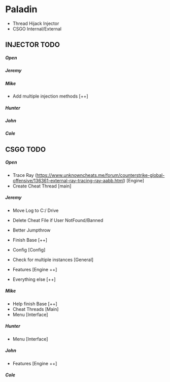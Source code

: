 # Paladin
- Thread Hijack Injector
- CSGO Internal/External

## INJECTOR TODO
##### Open
##### Jeremy
##### Mike
- Add multiple injection methods [++]
##### Hunter
##### John
##### Cole

## CSGO TODO
##### Open
- Trace Ray (https://www.unknowncheats.me/forum/counterstrike-global-offensive/136361-external-ray-tracing-ray-aabb.html) [Engine]
- Create Cheat Thread [main]
##### Jeremy
- Move Log to C:/ Drive
- Delete Cheat File if User NotFound/Banned
- Better Jumpthrow

- Finish Base [++]
- Config [Config]
- Check for multiple instances [General]
- Features [Engine ++]
- Everything else [++]
##### Mike
- Help finish Base [++]
- Cheat Threads [Main]
- Menu [Interface]
##### Hunter
- Menu [Interface]
##### John
- Features [Engine ++]
##### Cole

